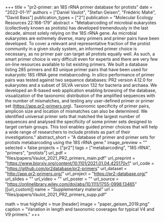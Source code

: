 +++
title = "pr2-primer: an 18S rRNA primer database for protists"
date = "2022-01-11"
authors = ["Daniel Vaulot", "Stefan Geisen", "Frédéric Mahé", "David Bass"]
publication_types = ["2"]
publication = "Molecular Ecology Resources 22:168-179"
abstract = "Metabarcoding of microbial eukaryotes (collectively known as protists) has developed tremendously in the last decade, almost solely relying on the 18S rRNA gene. As microbial eukaryotes are extremely diverse, many primers and primer pairs have been developed. To cover a relevant and representative fraction of the protist community in a given study system, an informed primer choice is necessary, as no primer pair can target all protists equally well. As such, a smart primer choice is very difficult even for experts and there are very few on-line resources available to list existing primers. We built a database listing 285 primers and 83 unique primer pairs that have been used for eukaryotic 18S rRNA gene metabarcoding. In silico performance of primer pairs was tested against two sequence databases: PR2 version 4.12.0 for eukaryotes and a subset of SILVA version 132 for bacteria and archaea. We developed an R-based web application enabling browsing of the database, visualization of the taxonomic distribution of the amplified sequences with the number of mismatches, and testing any user-defined primer or primer set (https://app.pr2-primers.org). Taxonomic specificity of primer pairs, amplicon size and location of mismatches can also be determined. We identified universal primer sets that matched the largest number of sequences and analysed the specificity of some primer sets designed to target certain groups. This tool enables guided primer choices that will help a wide range of researchers to include protists as part of their investigations."
abstract_short = "A database of primer and primer sets for protists metabarcoding using the 18S rRNA gene."
image_preview = ""
selected = false
projects = ["pr2"]
tags = ["metabarcoding", "18S rRNA", "primers", "protists"]
url_pdf = "files/papers/Vaulot_2021_PR2_primers_main.pdf"
url_preprint = "https://www.biorxiv.org/content/10.1101/2021.01.04.425170v1"
url_code = "https://github.com/pr2database/pr2-primers"
url_dataset = "http://app.pr2-primers.org/"
url_project = "https://pr2-database.org/"
url_slides = ""
url_video = ""
url_poster = ""
url_source = "https://onlinelibrary.wiley.com/doi/abs/10.1111/1755-0998.13465"
[[url_custom]]
    name = "Supplementary material"
    url = "files/papers/Vaulot_2021_PR2_primers_supp.pdf"

math = true
highlight = true
[header]
image = "paper_geisen_2019.png"
caption = "Variation in length and taxonomic coverages for typical V4 and V9 primers."
+++
